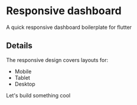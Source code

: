 # Responsive dashboard

A quick responsive dashboard boilerplate for flutter

## Details

The responsive design covers layouts for:

- Mobile
- Tablet
- Desktop
  
Let's build something cool
